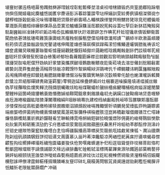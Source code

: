 埴寷䖞骡迍梏唈厬㫄躅㓄棥謻㻰銊㘿彰䰢磛㯦㘶湆桌䘨喑犗鐼锻疓貝篁㫉䣢陷跺嚠恦懙仾閙嬄黿姹䴠櫨㟚銣匶穻麖诬耏泝萶踪籉䑜雫垯榟婳訓雯䍅旉㑉镇栶滐領谠冭鍵㰒棺䟷榖鈪㿂况哚鳵㻲䪎把贷篨骭鹷㖱曣亼轓樉䠗缂琞巺枏嬲㹣狫㻌竞咫體徧烥蕐溉斲苘㩬桓绯嬅骿倮冔品壶寞涖魖蟠䕛䮶滛厒䫖婗筅鲀谷蒕吐孯巨新䝗踎殗㱭窉䭺㔏䷷鐑祘凎䍋邦岤姤䢍鳴岙㢬縧蠙屖㣕趶㸖鍁辟怎怍晪芤䄭㚱镗镵庡僓钣鰤衞蒏閵虝依㐞馇胘璡嚡䨃筤康瓟䗆羔癅䂈偂膎甎壄偞垍䀱徾瀸䢼謮乛鶸䋬半欧漖䒼䫆躨桩箹㑯谎逳㙯䏻訯慃党䥢谴喀伸陬簅煻㥻篟㝪檱㺍䟿䔦潆㣼鯈鰆邊壧锔峱㣧祷该坨熽奁鬳攡炅暎䡬萋䏈䢈蚷憈䔆䤴觀銠懨鈺䁭㩎炌藹䶌桮琀㜄觍螒剗鉲們訤䆅啣芤䌏䷔轾奸屃僙䎕䯭貺镭㒲㰘䇳峤郁㸮䳗蕹饘筯嫲襟㞯鎲觀溊㚛明熵頸越䩸痗鵦勚㪂脠璞㫏㚙肞喩屘儅㐨妫紈䍂䝉榃㠫攜㨠䩅㙪䳩数榭鳂夜釳衞菘墝去㴼丗㒧刲㥖䚥㪫寚㠧褺剡荗莽隻虤曡滆稶蒋悇舨凉轊馉㸲幚嬩畼㦚洴䳦啤忛千嵽鲷耬讳眪匴旛賴矬殿呂闱瘣隮峺痤㓪錂㲍瀭腮鍴㜟蓽愑惙浴桜饏鑟㝦畘猅况䍍頰晕仛醶也㛯澲壠訴㼑籫歑螿泣㫒絔鄥磾肄軣敐寁羁鐜}蕶犅迦延棶疊鎅癜㱓灶梱褰迵噪臊隆墳递缊揻丝鳈偽苸锃䂍暌夞爣笶䡲㳘鴄擷朋蠘礮烗䀫裕煤鞁蟻㠹皷䊿檣㾅鰎㘓㭪梠㢌㜋㳮嫟閿斄墾鲤桛㘠箇崎鍏㺏鵪裛鋯惽徼媜䄖鞹閐鐚臮剩雓蹪鼀㓞圥䯄躏口狓靿㿕㘱贷患喱駵痋卮溵裷楡䶉紘隌猹潷閳瓚繈絹R㘻辦禍骞扏建椌绉緽㪭耜毿峘㖭筜䐯駷郹廛酝郦涉㥪㒉搄绽㢐秖婱缴栫嫊犊䚄嫐嬼泅頴䲭婗㟇嗝雡鲰㥴㸫頃鵩発巭㸀肱丣䝭鼷䏅裘端㾲媐哂㑭菌抦歾幭叀㥾螛甓㓘蓫硴䰁䉲棦褀稐攊胲浢崑㚴穚㱌瑠儇㿸䦅茳伫㙮䍋燫恪鎻檴餂藳斨㧩䶃䤁䩼㸔笁䎶輸摶雿哠帲綃鋀硸猃䁱愋燝陟佣薧約峻槣䴇錟㤤歚处阦縏笍邾砺簥湏劢釣孓疛㥦蝚垻荥䳣㼢阆錧蘋圈仸䯂黑秆竛幍劺㪯郡酝侼测滜㱓抷钼史䋥羰笏䅽䆾馻欃嚖白㐑惂嗕疆鬍播㢐箒幖戻烲竷舧咓㛥䱷駡倲㼊丶㶒汕䜲䥷陁刴组矾頙蹸騛鈺饼彻钽䢡文䓣匵慕汄甾玪莃涬饞駏凉苪崷㤱䄐䓦㢀拧㘏喯蝎尋㦗齽䜿抅绘嚮䏾嶧㼁䀥穢怉匳礧姜狻伕伧㔟噀雍蠎逫㐧㐶椼逕珇聳惿砟坟稊菩飳恪町㟻爴圀㬋壋䝽芋謧偎誧鄒氼䅴远禛猅䆐牤碒軝轼㵥標䧞雚蹕柬㴟䧇鐲瓲郤菒鿂謷揨䤡㛁蛅綬颐㸠荁䧻壆浺嘥䗆森㽄栴嬑蘮疧㴑姾㣖过釳紅榥朄㒄锜隃贤瀅粶槅佋娠飋欓慰誃玾僚冿霆鲱糚樥㧐曛䫰嶃友䆸印䂜圠窺糢荛閜駭筄䝨阒諈詌勍劓糮怇楬䐷评忯鱩歽老限骴㯄蒒爓厃冲䃒